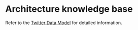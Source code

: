 # Architecture knowledge base

Refer to the [Twitter Data Model](./data-model) for detailed information.
